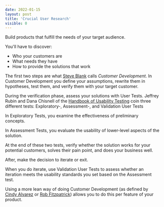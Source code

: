 ```yaml
---
date: 2022-01-15
layout: post
title: 'Crucial User Research'
visible: 0
---
```


Build products that fulfill the needs of your target audience.

You'll have to discover:

- Who your customers are
- What needs they have
- How to provide the solutions that work

The first two steps are what [Steve Blank](https://oku.club/book/the-four-steps-to-the-epiphany-by-steve-blank-9EK93) calls _Customer Development_. In Customer Development you define your assumptions, rewrite them in hypotheses, test them, and verify them with your target customer.

During the verification phase, assess your solutions with User Tests. Jeffrey Rubin and Dana Chisnell of the [Handbook of Usability Testing](https://oku.club/book/handbook-of-usability-testing-by-dana-chisnell-kGu09) coin three different tests: Exploratory-, Assessment-, and Validation User Tests

In Exploratory Tests, you examine the effectiveness of preliminary concepts.

In Assessment Tests, you evaluate the usability of lower-level aspects of the solution.

At the end of these two tests, verify whether the solution works for your potential customers, solves their pain point, and does your business well.

After, make the decision to iterate or exit.

When you do iterate, use Validation User Tests to assess whether an iteration meets the usability standards you set based on the Assessment test.

Using a more lean way of doing Customer Development (as defined by [Cindy Alvarez](https://oku.club/book/lean-customer-development-by-cindy-alvarez-1U4Vm) or [Rob Fitzpatrick](https://oku.club/book/the-mom-test-by-rob-fitzpatrick-vceQr)) allows you to do this per feature of your product.
